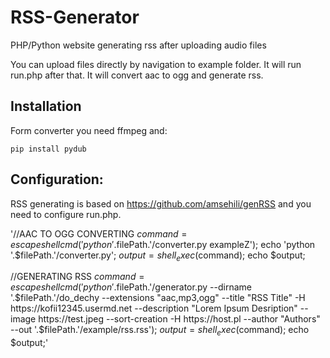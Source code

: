 # RSS-Generator
PHP/Python website generating rss after uploading audio files

You can upload files directly by navigation to example folder. It will run run.php after that. It will convert aac to ogg and generate rss.

## Installation

Form converter you need ffmpeg and:

    pip install pydub
    
## Configuration:
RSS generating is based on https://github.com/amsehili/genRSS and you need to configure run.php.

'//AAC TO OGG CONVERTING
$command = escapeshellcmd('python '.$filePath.'/converter.py exampleZ');
echo 'python '.$filePath.'/converter.py';
$output = shell_exec($command);
echo $output;

//GENERATING RSS
$command = escapeshellcmd('python '.$filePath.'/generator.py --dirname '.$filePath.'/do_dechy --extensions "aac,mp3,ogg" 
	--title "RSS Title" -H https://kofii12345.usermd.net
	--description "Lorem Ipsum Desription"
     --image https://test.jpeg
               --sort-creation -H https://host.pl
               --author "Authors"
               --out '.$filePath.'/example/rss.rss');
$output = shell_exec($command);
echo $output;'

